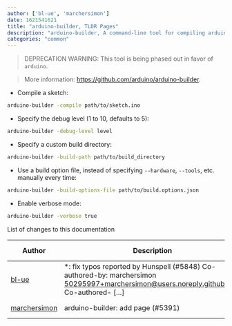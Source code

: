 ```yaml
---
author: ['bl-ue', 'marchersimon']
date: 1621541621
title: "arduino-builder, TLDR Pages"
description: "arduino-builder, A command-line tool for compiling arduino sketches."
categories: "common"
---
```

> DEPRECATION WARNING: This tool is being phased out in favor of `arduino`.

> More information: <https://github.com/arduino/arduino-builder>.

- Compile a sketch:

```bash
arduino-builder -compile path/to/sketch.ino
```

- Specify the debug level (1 to 10, defaults to 5):

```bash
arduino-builder -debug-level level
```

- Specify a custom build directory:

```bash
arduino-builder -build-path path/to/build_directory
```

- Use a build option file, instead of specifying `--hardware`, `--tools`, etc. manually every time:

```bash
arduino-builder -build-options-file path/to/build.options.json
```

- Enable verbose mode:

```bash
arduino-builder -verbose true
```
List of changes to this documentation


Author | Description | ISO 8601 Date | GitHub link
------|-----|-----|-----
[bl-ue](mailto:54780737+bl-ue@users.noreply.github.com) | *: fix typos reported by Hunspell (#5848) Co-authored-by: marchersimon <50295997+marchersimon@users.noreply.github.com> Co-authored- [...] | 2021-05-20T22:13:41 | [8ebd171d6f00](https://github.com/tldr-pages/tldr/commit/8ebd171d6f001698709fefc02b1fd5cc9f3a99c4)
[marchersimon](mailto:50295997+marchersimon@users.noreply.github.com) | arduino-builder: add page (#5391) | 2021-03-13T21:57:48 | [e1bb083c5b65](https://github.com/tldr-pages/tldr/commit/e1bb083c5b659c4fb4c5b84d0dac5c49f7b910e4)


